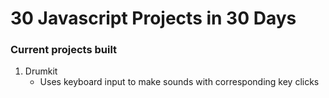 # 30 Javascript Projects in 30 Days

### Current projects built
1. Drumkit
   - Uses keyboard input to make sounds with corresponding key clicks
